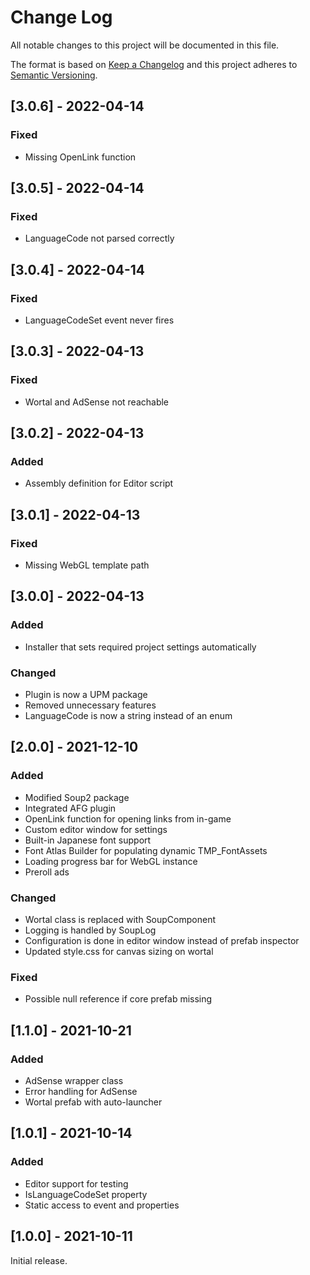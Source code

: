 ﻿# Change Log
All notable changes to this project will be documented in this file.

The format is based on [Keep a Changelog](http://keepachangelog.com/)
and this project adheres to [Semantic Versioning](http://semver.org/).

## [3.0.6] - 2022-04-14
### Fixed
- Missing OpenLink function

## [3.0.5] - 2022-04-14
### Fixed
- LanguageCode not parsed correctly

## [3.0.4] - 2022-04-14
### Fixed
- LanguageCodeSet event never fires

## [3.0.3] - 2022-04-13
### Fixed
- Wortal and AdSense not reachable

## [3.0.2] - 2022-04-13
### Added
- Assembly definition for Editor script

## [3.0.1] - 2022-04-13
### Fixed
- Missing WebGL template path

## [3.0.0] - 2022-04-13
### Added
- Installer that sets required project settings automatically

### Changed
- Plugin is now a UPM package
- Removed unnecessary features
- LanguageCode is now a string instead of an enum

## [2.0.0] - 2021-12-10

### Added

- Modified Soup2 package
- Integrated AFG plugin
- OpenLink function for opening links from in-game
- Custom editor window for settings
- Built-in Japanese font support
- Font Atlas Builder for populating dynamic TMP_FontAssets
- Loading progress bar for WebGL instance
- Preroll ads

### Changed

- Wortal class is replaced with SoupComponent
- Logging is handled by SoupLog
- Configuration is done in editor window instead of prefab inspector
- Updated style.css for canvas sizing on wortal

### Fixed

- Possible null reference if core prefab missing

## [1.1.0] - 2021-10-21

### Added

- AdSense wrapper class
- Error handling for AdSense
- Wortal prefab with auto-launcher

## [1.0.1] - 2021-10-14

### Added

- Editor support for testing
- IsLanguageCodeSet property
- Static access to event and properties

## [1.0.0] - 2021-10-11

Initial release.
